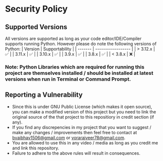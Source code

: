# Security Policy

## Supported Versions
All versions are supported as long as your code editor/IDE/Compiler supports running Python. However please do note the following versions of Python:
| Version  | Supportability     |
| -------  | ------------------ |
| > 3.12.x   | :white_check_mark: |
| 3.11.x   | :white_check_mark: |
| 3.10.x   | :white_check_mark: |
| 3.9.x    | :white_check_mark: |
| 3.8.x    | :white_check_mark: |
| < 3.8.x  | :x:                |

### Note: Python Libraries which are required for running this project are themselves installed / should be installed at latest versions when run in Terminal or Command Prompt.

## Reporting a Vulnerability
- Since this is under GNU Public License (which makes it open source), you can make a modified version of this project but you need to link the original source of the that project to this repositiory in credit section (if any).
- If you find any discrepencies in my project that you want to suggest / make any changes / improvements then feel free to contact at bvaibhav1506@gmail.com or vorarajveer78@gmail.com.
- You are allowed to use this in any video / media as long as you credit me and link this repository.
- Failure to adhere to the above rules will result in consequences.
